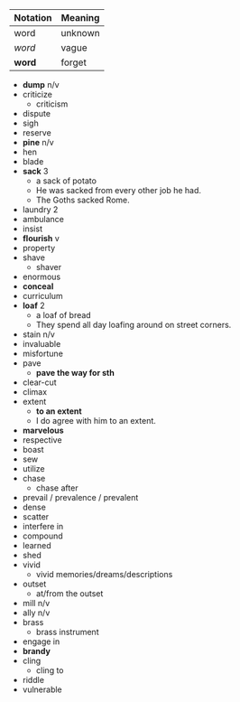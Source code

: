 | Notation | Meaning |
| -------- | ------- |
| word     | unknown |
| _word_   | vague   |
| **word** | forget  |

- **dump** n/v
- criticize
  - criticism
- dispute
- sigh
- reserve
- **pine** n/v
- hen
- blade
- **sack** 3
  - a sack of potato
  - He was sacked from every other job he had.
  - The Goths sacked Rome.
- laundry 2
- ambulance
- insist
- **flourish** v
- property
- shave
  - shaver
- enormous
- **conceal**
- curriculum
- **loaf** 2
  - a loaf of bread
  - They spend all day loafing around on street corners.
- stain n/v
- invaluable
- misfortune
- pave
  - **pave the way for sth**
- clear-cut
- climax
- extent
  - **to an extent**
  - I do agree with him to an extent.
- **marvelous**
- respective
- boast
- sew
- utilize
- chase
  - chase after
- prevail / prevalence / prevalent
- dense
- scatter
- interfere in
- compound
- learned
- shed
- vivid
  - vivid memories/dreams/descriptions
- outset
  - at/from the outset
- mill n/v
- ally n/v
- brass
  - brass instrument
- engage in
- **brandy**
- cling
  - cling to
- riddle
- vulnerable
